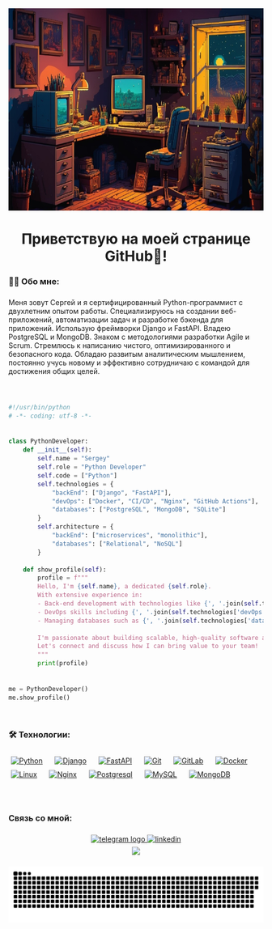<div align="center">
<img height="400" width="700"  src="assets/retro.jpg" align="center"/>
</div>  
  
###

<h1 align="center">Приветствую на моей странице GitHub👋!</h1>

###

<h3 align="left">👩‍💻 Обо мне:</h3>

###

<p align="left">Меня зовут Сергей и я сертифицированный Python-программист с двухлетним опытом работы. Специализируюсь на создании веб-приложений, автоматизации задач и разработке бэкенда для приложений. Использую фреймворки Django и FastAPI. Владею PostgreSQL и MongoDB. Знаком с методологиями разработки Agile и Scrum. Стремлюсь к написанию чистого, оптимизированного и безопасного кода. Обладаю развитым аналитическим мышлением, постоянно учусь новому и эффективно сотрудничаю с командой для достижения общих целей.</p>

###

<br/>

```python
#!/usr/bin/python
# -*- coding: utf-8 -*-


class PythonDeveloper:
    def __init__(self):
        self.name = "Sergey"
        self.role = "Python Developer"
        self.code = ["Python"]
        self.technologies = {
            "backEnd": ["Django", "FastAPI"],
            "devOps": ["Docker", "CI/CD", "Nginx", "GitHub Actions"],
            "databases": ["PostgreSQL", "MongoDB", "SQLite"]
        }
        self.architecture = {
            "backEnd": ["microservices", "monolithic"],
            "databases": ["Relational", "NoSQL"]
        }

    def show_profile(self):
        profile = f"""
        Hello, I'm {self.name}, a dedicated {self.role}.
        With extensive experience in:
        - Back-end development with technologies like {', '.join(self.technologies['backEnd'])}
        - DevOps skills including {', '.join(self.technologies['devOps'])}
        - Managing databases such as {', '.join(self.technologies['databases'])}

        I'm passionate about building scalable, high-quality software and driving innovation.
        Let's connect and discuss how I can bring value to your team!
        """
        print(profile)


me = PythonDeveloper()
me.show_profile()
```

<br/>  


###


<h3 align="left">🛠 Технологии:</h3>


###


<div align="left">
 <a href="https://www.python.org/" target="_blank"><img style="margin: 5px" src="https://profilinator.rishav.dev/skills-assets/python-original.svg" alt="Python" height="50" /></a>  
  <img width="6" />
  <a href="https://www.djangoproject.com/" target="_blank"><img style="margin: 5px" src="https://profilinator.rishav.dev/skills-assets/django-original.svg" alt="Django" height="50" /></a>  
  <img width="6" />
    <a href="https://fastapi.tiangolo.com" target="_blank"><img style="margin: 5px" src="https://cdn.worldvectorlogo.com/logos/fastapi-1.svg" alt="FastAPI" height="50" /></a>  
  <img width="6" />
 <a href="https://github.com/" target="_blank"><img style="margin: 5px" src="https://profilinator.rishav.dev/skills-assets/git-scm-icon.svg" alt="Git" height="50" /></a>  
  <img width="6" />
  <a href="https://about.gitlab.com/" target="_blank"><img style="margin: 5px" src="https://profilinator.rishav.dev/skills-assets/gitlab.svg" alt="GitLab" height="50" /></a>  
  <img width="6" />
<a href="https://www.docker.com/" target="_blank"><img style="margin: 5px" src="https://profilinator.rishav.dev/skills-assets/docker-original-wordmark.svg" alt="Docker" height="50" /></a>  
  <img width="6" />
<a href="https://www.linux.org/" target="_blank"><img style="margin: 5px" src="https://profilinator.rishav.dev/skills-assets/linux-original.svg" alt="Linux" height="50" /></a>  
  <img width="6" />
<a href="https://www.nginx.com/" target="_blank"><img style="margin: 5px" src="https://profilinator.rishav.dev/skills-assets/nginx-original.svg" alt="Nginx" height="50" /></a>  
  <img width="6" />
  <a href="https://www.postgresql.org" target="_blank"><img style="margin: 5px" src="https://upload.wikimedia.org/wikipedia/commons/2/29/Postgresql_elephant.svg" alt="Postgresql" height="50" /></a>  
  <img width="6" />
<a href="https://www.mysql.com/" target="_blank"><img style="margin: 5px" src="https://profilinator.rishav.dev/skills-assets/mysql-original-wordmark.svg" alt="MySQL" height="50" /></a>  
  <img width="6" />
 <a href="https://www.mongodb.com" target="_blank"><img style="margin: 5px" src="https://upload.wikimedia.org/wikipedia/commons/9/93/MongoDB_Logo.svg" alt="MongoDB" height="50" /></a>
   <img width="6" />
</div>

###

<br/>  

###

<h3 align="left">Связь со мной:</h3>

###

<div align="center">
  <a href="https://t.me/jojoMarletto" target="_blank">
    <img src="https://img.shields.io/static/v1?message=Telegram&logo=telegram&label=&color=2CA5E0&logoColor=white&labelColor=&style=for-the-badge" height="28" alt="telegram logo"  />
  </a>
  <a href="https://www.linkedin.com/in/сергей-терещенко-72a95611b/" target="_blank">
    <img src=https://img.shields.io/badge/linkedin-%231E77B5.svg?&style=for-the-badge&logo=linkedin&logoColor=white alt=linkedin style="margin-bottom: 5px;" />
  </a>  
</div>  
<div align="center">
  <img src="https://komarev.com/ghpvc/?username=JoJoMarletto&&style=flat-square" align="center" />
</div>  
  

###

<p align="center">
 <img width="600" src="assets/github_snake.svg" alt="snake"/>
</p>

###
